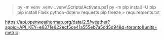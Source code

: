 >py -m venv .venv
>.\.venv\Scripts\Activate.ps1
>py -m pip install -U pip 
>pip install Flask python-dotenv requests
>pip freeze > requirements.txt

https://api.openweathermap.org/data/2.5/weather?appid=API_KEY=e6371e622ecf5ce41a555eb7a5dd5d94&q=toronto&units=metric


